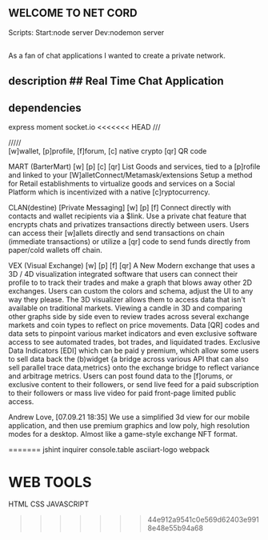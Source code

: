 ## WELCOME TO NET CORD ##
Scripts: 
Start:node server
Dev:nodemon server
##
As a fan of chat applications I wanted to create a private network.
## description ## Real Time Chat Application ##

## dependencies ##
express
moment 
socket.io
<<<<<<< HEAD
///



/////  
[w]wallet, [p]profile, [f]forum, [c] native crypto [qr] QR code

MART
(BarterMart) [w] [p] [c] [qr]
List Goods and services, tied to a [p]rofile and linked to your [W]alletConnect/Metamask/extensions
Setup a method for Retail establishments to virtualize goods and services on a Social Platform which is incentivized with a native [c]ryptocurrency.

CLAN(destine) 
[Private Messaging] [w] [p] [f]
Connect directly with contacts and wallet recipients via a $link. Use a private chat feature that encrypts chats and privatizes transactions directly between users. Users can access their [w]allets directly and send transactions on chain (immediate transactions) or utilize a [qr] code to send funds directly from paper/cold wallets off chain.

VEX 
(Visual Exchange) [w] [p] [f] [qr]
A New Modern exchange that uses a 3D / 4D visualization integrated software that users can connect their profile to to track their trades and make a graph that blows away other 2D exchanges.  Users can custom the colors and schema, adjust the UI to any way they please. The 3D visualizer allows them to access data that isn't available on traditional markets. Viewing a candle in 3D and comparing other graphs side by side even to review trades across several exchange markets and coin types to reflect on price movements. Data [QR] codes and data sets to pinpoint various market indicators and even exclusive software access to see automated trades, bot trades, and liquidated trades. Exclusive Data Indicators [EDI] which can be paid y premium, which allow some users to sell data back the (b)widget {a bridge across various API that can also sell parallel trace data,metrics} onto the exchange bridge to reflect variance and arbitrage metrics. Users can post found data to the [f]orums, or exclusive content to their followers, or send live feed for a paid subscription to their followers or mass live video for paid front-page limited public access.

Andrew Love, [07.09.21 18:35]
We use a simplified 3d view for our mobile application, and then use premium graphics and low poly, high resolution modes for a desktop.  Almost like a game-style exchange NFT format.


=======
jshint
inquirer
console.table
asciiart-logo
webpack

# WEB TOOLS ##
HTML
CSS
JAVASCRIPT
>>>>>>> 44e912a9541c0e569d62403e9918e48e55b94a68
